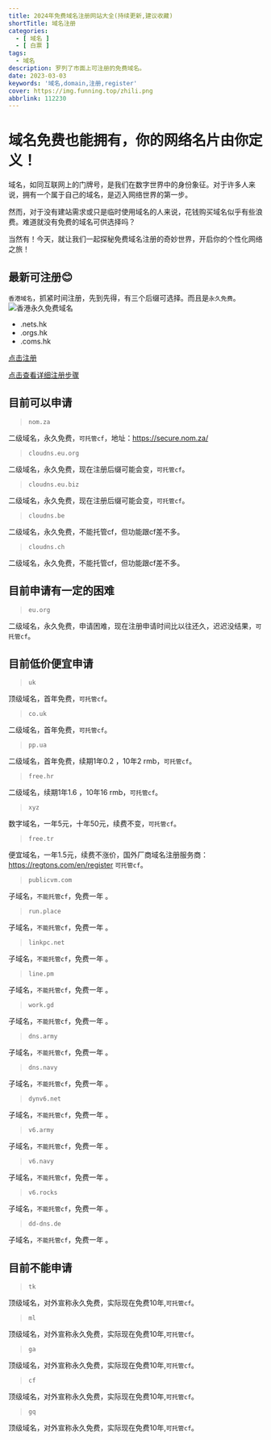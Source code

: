 ```yaml
---
title: 2024年免费域名注册网站大全(持续更新,建议收藏)
shortTitle: 域名注册
categories:
  - [ 域名 ]
  - [ 白票 ]
tags:
  - 域名
description: 罗列了市面上可注册的免费域名。
date: 2023-03-03
keywords: '域名,domain,注册,register'
cover: https://img.funning.top/zhili.png
abbrlink: 112230
---
```


# 域名免费也能拥有，你的网络名片由你定义！

域名，如同互联网上的门牌号，是我们在数字世界中的身份象征。对于许多人来说，拥有一个属于自己的域名，是迈入网络世界的第一步。

然而，对于没有建站需求或只是临时使用域名的人来说，花钱购买域名似乎有些浪费。难道就没有免费的域名可供选择吗？

当然有！今天，就让我们一起探秘免费域名注册的奇妙世界，开启你的个性化网络之旅！

## 最新可注册😊

`香港域名`，抓紧时间注册，先到先得，有三个后缀可选择。而且是`永久免费`。
![香港永久免费域名](https://img.funning.top/hk-domain.png)

- .nets.hk
- .orgs.hk
- .coms.hk

[点击注册](http://www.coms.hk/hk/panel.php)

[点击查看详细注册步骤](https://blog.funning.top/article/112248.html)

## 目前可以申请

> `nom.za`

二级域名，永久免费，`可托管cf`，地址：https://secure.nom.za/

> `cloudns.eu.org`

二级域名，永久免费，现在注册后缀可能会变，`可托管cf`。

> `cloudns.eu.biz`

二级域名，永久免费，现在注册后缀可能会变，`可托管cf`。


> `cloudns.be`

二级域名，永久免费，不能托管cf，但功能跟cf差不多。

> `cloudns.ch`

二级域名，永久免费，不能托管cf，但功能跟cf差不多。

## 目前申请有一定的困难

> `eu.org`

二级域名，永久免费，申请困难，现在注册申请时间比以往还久，迟迟没结果，`可托管cf`。

## 目前低价便宜申请

> `uk`

顶级域名，首年免费，`可托管cf`。

> `co.uk`

二级域名，首年免费，`可托管cf`。

> `pp.ua`

二级域名，首年免费，续期1年0.2 ，10年2 rmb，`可托管cf`。

> `free.hr`

二级域名，续期1年1.6 ，10年16 rmb，`可托管cf`。

> `xyz`

数字域名，一年5元，十年50元，续费不变，`可托管cf`。

> `free.tr`

便宜域名，一年1.5元，续费不涨价，国外厂商域名注册服务商：https://regtons.com/en/register  `可托管cf`。

> `publicvm.com`

子域名，`不能托管cf`，免费一年 。

> `run.place`

子域名，`不能托管cf`，免费一年 。

> `linkpc.net`

子域名，`不能托管cf`，免费一年 。

> `line.pm`

子域名，`不能托管cf`，免费一年 。

> `work.gd`

子域名，`不能托管cf`，免费一年 。

> `dns.army`

子域名，`不能托管cf`，免费一年 。
> `dns.navy`

子域名，`不能托管cf`，免费一年 。

> `dynv6.net`

子域名，`不能托管cf`，免费一年 。

> `v6.army`

子域名，`不能托管cf`，免费一年 。

> `v6.navy`

子域名，`不能托管cf`，免费一年 。

> `v6.rocks`

子域名，`不能托管cf`，免费一年 。

> `dd-dns.de`

子域名，`不能托管cf`，免费一年 。

## 目前不能申请

> `tk`

顶级域名，对外宣称永久免费，实际现在免费10年,`可托管cf`。

> `ml`

顶级域名，对外宣称永久免费，实际现在免费10年,`可托管cf`。

> `ga`

顶级域名，对外宣称永久免费，实际现在免费10年,`可托管cf`。

> `cf`

顶级域名，对外宣称永久免费，实际现在免费10年,`可托管cf`。

> `gq`

顶级域名，对外宣称永久免费，实际现在免费10年,`可托管cf`。